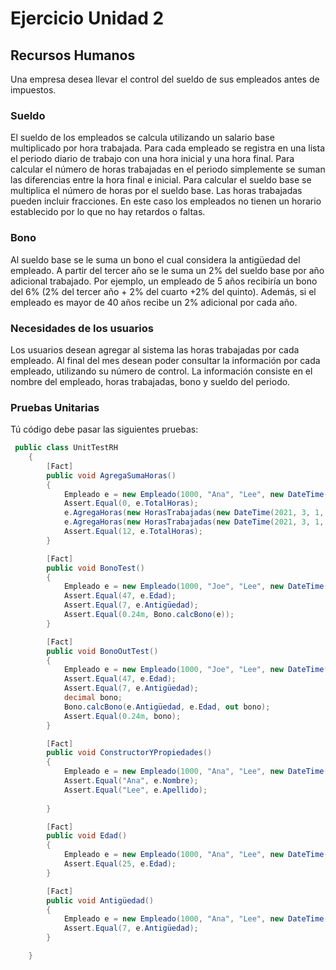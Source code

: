 # Ejercicio Unidad 2

## Recursos Humanos
Una empresa desea llevar el control del sueldo de sus empleados antes de impuestos.

### Sueldo
El sueldo de los empleados se calcula utilizando un salario base multiplicado por hora trabajada.
Para cada  empleado se registra en una lista el periodo diario de trabajo con una hora inicial y
una hora final. Para calcular el número de horas trabajadas en el periodo simplemente 
se suman las diferencias entre la hora final e inicial. Para calcular el sueldo base
se multiplica el número de horas por el sueldo base. Las horas trabajadas pueden incluir fracciones.
En este caso los empleados no tienen un horario establecido por lo que no hay retardos o faltas.

### Bono
Al sueldo base se le suma un bono el cual considera la antigüedad del empleado. A partir del 
tercer año se le suma un 2% del sueldo base por año adicional trabajado. Por ejemplo, un
empleado de 5 años recibiría un bono del 6% (2% del tercer año + 2% del cuarto +2% del quinto). 
Además, si el empleado es mayor de 40 años recibe un 2% adicional por cada año.

### Necesidades de los usuarios
Los usuarios desean agregar al sistema las horas trabajadas por cada empleado. Al final del mes desean 
poder consultar la información por cada empleado, utilizando su número de control.
La información consiste en el nombre del empleado, horas trabajadas, bono y sueldo del periodo.

### Pruebas Unitarias
Tú código debe pasar las siguientes pruebas:

```csharp
 public class UnitTestRH
    {
        [Fact]
        public void AgregaSumaHoras()
        {
            Empleado e = new Empleado(1000, "Ana", "Lee", new DateTime(1995, 8, 23), new DateTime(2014, 1, 12), 200);
            Assert.Equal(0, e.TotalHoras);
            e.AgregaHoras(new HorasTrabajadas(new DateTime(2021, 3, 1, 8, 0, 0, 0), new DateTime(2021, 3, 1, 14, 0, 0, 0)));
            e.AgregaHoras(new HorasTrabajadas(new DateTime(2021, 3, 1, 8, 0, 0, 0), new DateTime(2021, 3, 1, 14, 0, 0, 0)));
            Assert.Equal(12, e.TotalHoras);
        }

        [Fact]
        public void BonoTest()
        {
            Empleado e = new Empleado(1000, "Joe", "Lee", new DateTime(1973, 8, 23), new DateTime(2014, 1, 12), 200);
            Assert.Equal(47, e.Edad);
            Assert.Equal(7, e.Antigüedad);
            Assert.Equal(0.24m, Bono.calcBono(e));
        }

        [Fact]
        public void BonoOutTest()
        {
            Empleado e = new Empleado(1000, "Joe", "Lee", new DateTime(1973, 8, 23), new DateTime(2014, 1, 12), 200);
            Assert.Equal(47, e.Edad);
            Assert.Equal(7, e.Antigüedad);
            decimal bono;
            Bono.calcBono(e.Antigüedad, e.Edad, out bono);
            Assert.Equal(0.24m, bono);
        }

        [Fact]
        public void ConstructorYPropiedades()
        {
            Empleado e = new Empleado(1000, "Ana", "Lee", new DateTime(1995, 8, 23), new DateTime(2014, 1, 12), 200);
            Assert.Equal("Ana", e.Nombre);
            Assert.Equal("Lee", e.Apellido);
            
        }

        [Fact]
        public void Edad()
        {
            Empleado e = new Empleado(1000, "Ana", "Lee", new DateTime(1995, 8, 23), new DateTime(2014, 1, 12), 200);
            Assert.Equal(25, e.Edad);
        }

        [Fact]
        public void Antigüedad()
        {
            Empleado e = new Empleado(1000, "Ana", "Lee", new DateTime(1995, 8, 23), new DateTime(2014, 1, 12), 200);
            Assert.Equal(7, e.Antigüedad);
        }

    }

```




  

